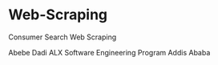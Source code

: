 # Web-Scraping
Consumer Search Web Scraping 

Abebe Dadi
ALX Software Engineering Program 
Addis Ababa

